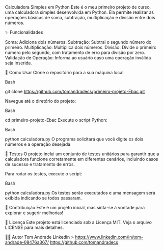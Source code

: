 Calculadora Simples em Python
Este é o meu primeiro projeto de curso, uma calculadora simples desenvolvida em Python. Ela permite realizar as operações básicas de soma, subtração, multiplicação e divisão entre dois números.

✨ Funcionalidades

Soma: Adiciona dois números.
Subtração: Subtrai o segundo número do primeiro.
Multiplicação: Multiplica dois números.
Divisão: Divide o primeiro número pelo segundo, com tratamento de erro para divisão por zero.
Validação de Operação: Informa ao usuário caso uma operação inválida seja inserida.

🚀 Como Usar
Clone o repositório para a sua máquina local:

Bash

git clone https://github.com/tomandradecs/primeiro-projeto-Ebac.git

Navegue até o diretório do projeto:

Bash

cd primeiro-projeto-Ebac
Execute o script Python:

Bash

python calculadora.py
O programa solicitará que você digite os dois números e a operação desejada.

🧪 Testes
O projeto inclui um conjunto de testes unitários para garantir que a calculadora funcione corretamente em diferentes cenários, incluindo casos de sucesso e tratamento de erros.

Para rodar os testes, execute o script:

Bash

python calculadora.py
Os testes serão executados e uma mensagem será exibida indicando se todos passaram.

🤝 Contribuição
Este é um projeto inicial, mas sinta-se à vontade para explorar e sugerir melhorias!

📄 Licença
Este projeto está licenciado sob a Licença MIT. Veja o arquivo LICENSE para mais detalhes.

👨‍💻 Autor
Tom Andrade
Linkedin > https://www.linkedin.com/in/tom-andrade-08476a367/
https://github.com/tomandradecs
